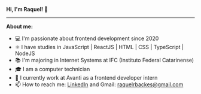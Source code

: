 
**Hi, I'm Raquel! 👋**

* * *

**About me:**
- 💻 I'm passionate about frontend development since 2020
- ⚛️ I have studies in JavaScript | ReactJS | HTML | CSS | TypeScript | NodeJS
- 📚 I'm majoring in Internet Systems at IFC (Instituto Federal Catarinense)
- 🎓 I am a computer technician
- 💼 I currently work at Avanti as a frontend developer intern
- 📫 How to reach me: [LinkedIn](https://www.linkedin.com/in/raquel-ramos-backes-606482195/) and Gmail: raquelrbackes@gmail.com
